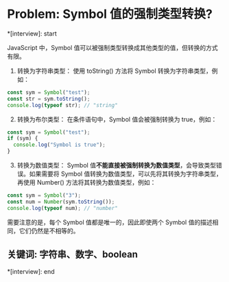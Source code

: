 # Problem: Symbol 值的强制类型转换?

*[interview]: start

JavaScript 中，Symbol 值可以被强制类型转换成其他类型的值，但转换的方式有限。

1. 转换为字符串类型：
使用 toString() 方法将 Symbol 转换为字符串类型，例如：
```js
const sym = Symbol("test");
const str = sym.toString();
console.log(typeof str); // "string"
```

2. 转换为布尔类型：
在条件语句中，Symbol 值会被强制转换为 true，例如：
```js
const sym = Symbol("test");
if (sym) {
  console.log("Symbol is true");
}
```

3. 转换为数值类型：
Symbol 值**不能直接被强制转换为数值类型**，会导致类型错误。如果需要将 Symbol 值转换为数值类型，可以先将其转换为字符串类型，再使用 Number() 方法将其转换为数值类型，例如：
```js
const sym = Symbol("3");
const num = Number(sym.toString());
console.log(typeof num); // "number"
```
需要注意的是，每个 Symbol 值都是唯一的，因此即使两个 Symbol 值的描述相同，它们仍然是不相等的。

## 关键词: 字符串、数字、boolean
*[interview]: end
